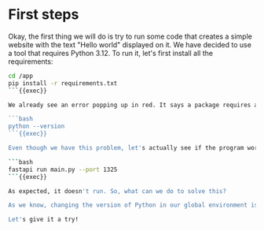 # First steps

Okay, the first thing we will do is try to run some code that creates a simple website with the text "Hello world" displayed on it. We have decided to use a tool that requires Python 3.12. To run it, let's first install all the requirements:

```bash
cd /app
pip install -r requirements.txt
```{{exec}}

We already see an error popping up in red. It says a package requires a specific version of `click` (a Python package) and we currently have an older one. This might be due to us having a lower version of Python. Let's check which version we have:

```bash
python --version
```{{exec}}

Even though we have this problem, let's actually see if the program works:

```bash
fastapi run main.py --port 1325
```{{exec}}

As expected, it doesn't run. So, what can we do to solve this?

As we know, changing the version of Python in our global environment is very difficult and dangerous, as it can break the other applications you already have with the older version. Instead of that nearly suicidal idea, we can create a virtual environment and set the specific version of Python we need there.

Let's give it a try!
